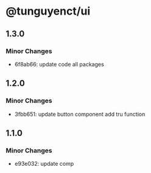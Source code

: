 # @tunguyenct/ui

## 1.3.0

### Minor Changes

- 6f8ab66: update code all packages

## 1.2.0

### Minor Changes

- 3fbb651: update button component
  add tru function

## 1.1.0

### Minor Changes

- e93e032: update comp
